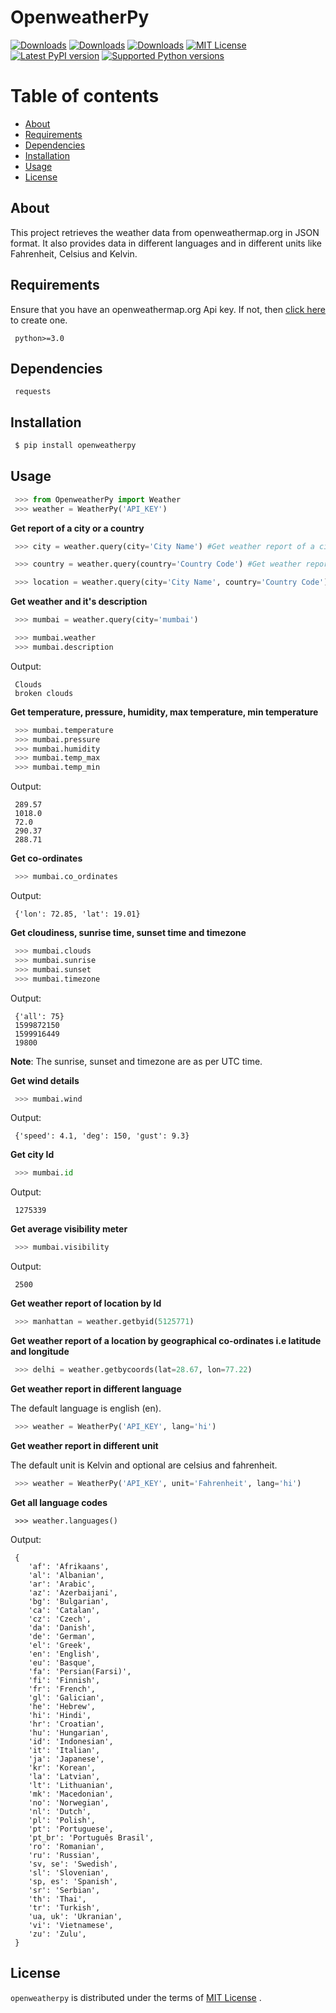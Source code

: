 # OpenweatherPy

[![Downloads](https://pepy.tech/badge/openweatherpy)](https://pepy.tech/project/openweatherpy)
[![Downloads](https://pepy.tech/badge/openweatherpy/month)](https://pepy.tech/project/openweatherpy/month)
[![Downloads](https://pepy.tech/badge/openweatherpy/week)](https://pepy.tech/project/openweatherpy/week)
[![MIT License](https://img.shields.io/badge/License-MIT-yellow.svg)](https://opensource.org/licenses/MIT)
[![Latest PyPI version](https://img.shields.io/pypi/v/openweatherpy.svg)](https://pypi.org/project/openweatherpy)
[![Supported Python versions](https://img.shields.io/pypi/pyversions/openweatherpy.svg)](https://pypi.org/project/openweatherpy)

Table of contents
================
 * [About](#about)
 * [Requirements](#requirements)
 * [Dependencies](#dependencies) 
 * [Installation](#installation)
 * [Usage](#usage) 
 * [License](#license) 

## About
This project retrieves the weather data from openweathermap.org in JSON format. It also provides data in different languages and in different units like Fahrenheit, Celsius and Kelvin. 

## Requirements
Ensure that you have an openweathermap.org Api key. If not, then [click here](https://openweathermap.org/api) to create one. 
```
 python>=3.0
```

## Dependencies
```
 requests
```

##  Installation
```python
 $ pip install openweatherpy
```

## Usage
```python
 >>> from OpenweatherPy import Weather
 >>> weather = WeatherPy('API_KEY')
```

**Get report of a city or a country**
```python
 >>> city = weather.query(city='City Name') #Get weather report of a city

 >>> country = weather.query(country='Country Code') #Get weather report of a country

 >>> location = weather.query(city='City Name', country='Country Code') #City and Country keywords and can be used at a same time
```

**Get weather and it's description**
```python
 >>> mumbai = weather.query(city='mumbai')

 >>> mumbai.weather
 >>> mumbai.description
```

Output:
```
 Clouds
 broken clouds
```

**Get temperature, pressure, humidity, max temperature, min temperature**
```python
 >>> mumbai.temperature
 >>> mumbai.pressure
 >>> mumbai.humidity
 >>> mumbai.temp_max
 >>> mumbai.temp_min
```

Output:
```
 289.57
 1018.0
 72.0
 290.37
 288.71
```

**Get co-ordinates**
```python
 >>> mumbai.co_ordinates
```

Output:
```
 {'lon': 72.85, 'lat': 19.01}
```

**Get cloudiness, sunrise time, sunset time and timezone**
```python
 >>> mumbai.clouds
 >>> mumbai.sunrise
 >>> mumbai.sunset
 >>> mumbai.timezone
```

Output:
```
 {'all': 75}
 1599872150
 1599916449
 19800
```
**Note**: The sunrise, sunset and timezone are as per UTC time. 

**Get wind details**
```python
 >>> mumbai.wind
```

Output:
```
 {'speed': 4.1, 'deg': 150, 'gust': 9.3}
```

**Get city Id**
```python
 >>> mumbai.id
```
Output:
```
 1275339
```

**Get average visibility meter**
```python
 >>> mumbai.visibility
```
Output:
```
 2500
```

**Get weather report of location by Id**
```python
 >>> manhattan = weather.getbyid(5125771) 
```

**Get weather report of a location by geographical co-ordinates i.e latitude and longitude**
```python
 >>> delhi = weather.getbycoords(lat=28.67, lon=77.22) 
```

**Get weather report in different language**

The default language is english (en). 
```python
 >>> weather = WeatherPy('API_KEY', lang='hi') 
```

**Get weather report in different unit**

The default unit is Kelvin and optional are celsius and fahrenheit. 
```python
 >>> weather = WeatherPy('API_KEY', unit='Fahrenheit', lang='hi') 
```

**Get all language codes**
```
 >>> weather.languages() 
```

Output:
```
 {
    'af': 'Afrikaans',
    'al': 'Albanian',
    'ar': 'Arabic',
    'az': 'Azerbaijani',
    'bg': 'Bulgarian',
    'ca': 'Catalan',
    'cz': 'Czech',
    'da': 'Danish',
    'de': 'German',
    'el': 'Greek',
    'en': 'English',
    'eu': 'Basque',
    'fa': 'Persian(Farsi)',
    'fi': 'Finnish',
    'fr': 'French',
    'gl': 'Galician',
    'he': 'Hebrew',
    'hi': 'Hindi',
    'hr': 'Croatian',
    'hu': 'Hungarian',
    'id': 'Indonesian',
    'it': 'Italian',
    'ja': 'Japanese',
    'kr': 'Korean',
    'la': 'Latvian',
    'lt': 'Lithuanian',
    'mk': 'Macedonian',
    'no': 'Norwegian',
    'nl': 'Dutch',
    'pl': 'Polish',
    'pt': 'Portuguese',
    'pt_br': 'Português Brasil',
    'ro': 'Romanian',
    'ru': 'Russian',
    'sv, se': 'Swedish',
    'sl': 'Slovenian',
    'sp, es': 'Spanish',
    'sr': 'Serbian',
    'th': 'Thai',
    'tr': 'Turkish',
    'ua, uk': 'Ukranian',
    'vi': 'Vietnamese',
    'zu': 'Zulu',
 }
```

## License
``openweatherpy`` is distributed under the terms of [MIT License](https://choosealicense.com/licenses/mit) . 

